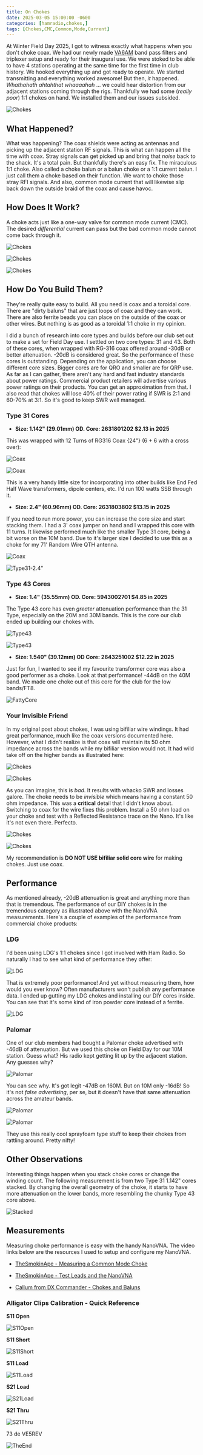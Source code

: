 ```yaml
---
title: On Chokes
date: 2025-03-05 15:00:00 -0600
categories: [hamradio,chokes,]
tags: [Chokes,CMC,Common,Mode,Current]
---
```


At Winter Field Day 2025, I got to witness exactly what happens when you don't choke coax. We had our newly made [VA6AM](https://va6am.com/) band pass filters and triplexer setup and ready for their inaugural use.  We were stoked to be able to have 4 stations operating at the same time for the first time in club history. We hooked everything up and got ready to operate. We started transmitting and everything worked awesome! But then, *it* happened. *Whathahath ahtahthat whaaaahah* ... we could hear distortion from our adjacent stations coming through the rigs. Thankfully we had some (*really poor*) 1:1 chokes on hand. We installed them and our issues subsided.

![Chokes](./assets/Chokes/CHK01.webp)

## What Happened?

What was happening? The coax shields were acting as antennas and picking up the adjacent station RF signals. This is what can happen all the time with coax. Stray signals can get picked up and bring that *noise* back to the shack. It's a total pain. But thankfully there's an easy fix. The miraculous 1:1 choke. Also called a choke balun or a balun choke or a 1:1 current balun. I just call them a choke based on their function. We want to choke those stray RFI signals. And also, common mode current that will likewise slip back down the outside braid of the coax and cause havoc. 

## How Does It Work?

A choke acts just like a one-way valve for common mode current (CMC). The desired *differential* current can pass but the bad common mode cannot come back through it.

![Chokes](./assets/Chokes/CHK02.webp)

![Chokes](./assets/Chokes/CHK03.webp)

![Chokes](./assets/Chokes/CHK04.webp)

## How Do You Build Them?

They're really quite easy to build. All you need is coax and a toroidal core. There are "dirty baluns" that are just loops of coax and they can work. There are also ferrite beads you can place on the outside of the coax or other wires. But nothing is as good as a toroidal 1:1 choke in my opinion.

I did a bunch of research into core types and builds before our club set out to make a set for Field Day use. I settled on two core types: 31 and 43. Both of these cores, when wrapped with RG-316 coax offered around -30dB or better attenuation. -20dB is considered great. So the performance of these cores is outstanding. Depending on the application, you can choose different core sizes. Bigger cores are for QRO and smaller are for QRP use. As far as I can gather, there aren't any hard and fast industry standards about power ratings. Commercial product retailers will advertise various power ratings on their products. You can get an approximation from that. I also read that chokes will lose 40% of their power rating if SWR is 2:1 and 60-70% at 3:1. So it's good to keep SWR well managed. 

### Type 31 Cores

+ **Size: 1.142" (29.01mm) OD. Core: 2631801202 $2.13 in 2025** 

This was wrapped with 12 Turns of RG316 Coax {24"} (6 + 6 with a cross over):

![Coax](./assets/Chokes/CHK-T31-COAX.webp)

![Coax](./assets/Chokes/CHK-RG316Coax.webp)

This is a very handy little size for incorporating into other builds like End Fed Half Wave transformers, dipole centers, etc. I'd run 100 watts SSB through it.

+ **Size: 2.4" (60.96mm) OD. Core: 2631803802 $13.15 in 2025**

If you need to run more power, you can increase the core size and start stacking them. 
I had a 3' coax jumper on hand and I wrapped this core with 11 turns. It likewise performed much like the smaller Type 31 core, being a bit worse on the 10M band. Due to it's larger size I decided to use this as a choke for my 71' Random Wire QTH antenna.

![Coax](./assets/Chokes/24031-COAX.webp)

![Type31-2.4"](./assets/Chokes/CHK-T31-240.webp)

### Type 43 Cores

+ **Size: 1.4" (35.55mm) OD. Core: 5943002701 $4.85 in 2025**

The Type 43 core has even *greater* attenuation performance than the 31 Type, especially on the 20M and 30M bands. This is the core our club ended up building our chokes with. 

![Type43](./assets/Chokes/TYPE43-COAX.webp)

![Type43](./assets/Chokes/CHK-T43-140.webp)

+ **Size: 1.540" (39.12mm) OD Core: 2643251002 $12.22 in 2025**

Just for fun, I wanted to see if my favourite transformer core was also a good performer as a choke. Look at that performance! -44dB on the 40M band. We made one choke out of this core for the club for the low bands/FT8.

![FattyCore](./assets/Chokes/1_1T43-FATTY.jpg)

### Your Invisible Friend

In my original post about chokes, I was using bifiliar wire windings. It had great performance, much like the coax versions documented here. However, what I didn't realize is that coax will maintain its 50 ohm impedance across the bands while my bifiliar version would not. It had wild take off on the higher bands as illustrated here:

![Chokes](./assets/Chokes/LDG.webp)

![Chokes](./assets/Chokes/Bifiliar.webp)

As you can imagine, this is *bad*. It results with whacko SWR and losses galore. The choke needs to be *invisible* which means having a constant 50 ohm impedance. This was a **critical** detail that I didn't know about. Switching to coax for the wire fixes this problem. Install a 50 ohm load on your choke and test with a Reflected Resistance trace on the Nano. It's like it's not even there. Perfecto. 

![Chokes](./assets/Chokes/50Ohm.webp)

![Chokes](./assets/Chokes/QRP_CHOKE-R.webp)

My recommendation is **DO NOT USE bifiliar solid core wire** for making chokes. Just use coax.

## Performance

As mentioned already, -20dB attenuation is great and anything more than that is tremendous. The performance of our DIY chokes is in the tremendous category as illustrated above with the NanoVNA measurements. Here's a couple of examples of the performance from commercial choke products:

### LDG

I'd been using LDG's 1:1 chokes since I got involved with Ham Radio. So naturally I had to see what kind of performance they offer:

![LDG](./assets/Chokes/LDG-1_1-LEADS.jpg)

That is extremely poor performance! And yet without measuring them, how would you ever know? Often manufacturers won't publish any performance data. I ended up gutting my LDG chokes and installing our DIY cores inside. You can see that it's some kind of iron powder core instead of a ferrite.

![LDG](./assets/Chokes/CHK-LDGSwap.webp)

### Palomar

One of our club members had bought a Palomar choke advertised with -46dB of attenuation. But we used this choke on Field Day for our 10M station. Guess what? His radio kept getting lit up by the adjacent station. Any guesses why?

![Palomar](./assets/Chokes/1_1-PALOMAR.jpg)

You can see why. It's got legit -47dB on 160M. But on 10M only -16dB! So it's not *false advertising*, per se, but it doesn't have that same attenuation across the amateur bands.

![Palomar](./assets/Chokes/CHK-Palomar1.webp)

![Palomar](./assets/Chokes/CHK-Palomar2.webp)

They use this really cool sprayfoam type stuff to keep their chokes from rattling around. Pretty nifty!

## Other Observations 

Interesting things happen when you stack choke cores or change the winding count. The following measurement is from two Type 31 1.142" cores stacked. By changing the overall geometry of the choke, it starts to have more attenuation on the lower bands, more resembling the chunky Type 43 core above. 

![Stacked](./assets/Chokes/CHK-T31STACKED2.webp)

## Measurements

Measuring choke performance is easy with the handy NanoVNA. The video links below are the resources I used to setup and configure my NanoVNA. 

+ [TheSmokinApe - Measuring a Common Mode Choke](https://youtu.be/E9F7Aot_AFg?si=o24T5-y2kmTEGroJ)

+ [TheSmokinApe - Test Leads and the NanoVNA](https://youtu.be/gzmrueSXteE?si=c0nyeShXOMoV_qnG)

+ [Callum from DX Commander - Chokes and Baluns](https://youtu.be/4izxEpS9Zio?si=61LseMgOJFOxRhce)

### Alligator Clips Calibration - Quick Reference

**S11 Open** 

![S11Open](./assets/Chokes/S11-OPEN.png)

**S11 Short** 

![S11Short](./assets/Chokes/S11-SHORT.png)

**S11 Load** 

![S11Load](./assets/Chokes/S11-LOAD.png)

**S21 Load**

![S21Load](./assets/Chokes/S21-LOAD.png)

**S21 Thru**

![S21Thru](./assets/Chokes/S21-THRU.png)

73 de VE5REV

![TheEnd](./assets/Chokes/CHK-Setup.webp)
